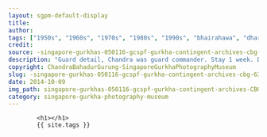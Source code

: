```yaml
---
layout: sgpm-default-display
title: 
author: 
tags: ["1950s", "1960s", "1970s", "1980s", "1990s", "bhairahawa", "dharan", "gurkhas", "kathmandu", "nepal", "pokhara", "singapore", "singapore gurkha archive", "singapore gurkha old photographs", "singapore gurkha photography museum", "singapore gurkhas"]
credit: 
source: -singapore-gurkhas-050116-gcspf-gurkha-contingent-archives-cbg-63
description: "Guard detail, Chandra was guard commander. Stay 1 week. Date: Unknown. 10 people plus one driver."
copyright: ChandraBahadurGurung-SingaporeGurkhaPhotographyMuseum
slug: -singapore-gurkhas-050116-gcspf-gurkha-contingent-archives-cbg-63
date: 2014-10-09
img_path: singapore-gurkhas-050116-gcspf-gurkha-contingent-archives-CBG-63.jpg
category: singapore-gurkha-photography-museum
---
```

	 		

	 		<h1></h1>
	 		{{ site.tags }}
	 		
